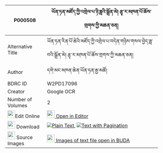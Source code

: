|P000508|ཡོན་ཏན་མཛོད་ཀྱི་འགྲེལ་པ་ཉི་ཟླའི་སྒྲོན་མེ། རྩྭ་ར་མཁན་པོ་ཆོས་གྲགས་ཀྱི་མཆན་ཅན། 
| --- | --- 
|Alternative Title |ཡོན་ཏན་རིན་པོ་ཆེའི་མཛོད་ཀྱི་འགྲེལ་པ་བདེན་གཉིས་གསལ་བྱེད་ཟླ་བའི་སྒྲོན་མེ། རྩྭ་ར་མཁན་པོ་ཆོས་གྲགས་ཀྱི་མཆན་ཅན།
|Author| དགེ་མང་མཁན་ཆེན་ཡོན་ཏན་རྒྱ་མཚོ།
|BDRC ID | W2PD17096
|Creator | Google OCR
|Number of Volumes| 2
|<img width="25" src="https://img.icons8.com/color/25/000000/edit-property.png">Edit Online| [<img width="25" src="https://avatars.githubusercontent.com/u/45091458?s=200&v=4"> Open in Editor](http://editor.openpecha.org/P000508)
|<img width="25" src="https://img.icons8.com/fluent/48/000000/download-2.png"/>  Download | [![](https://img.icons8.com/color/20/000000/txt.png)Plain Text](https://github.com/Openpecha/P000508/releases/download/v2/yonten_dzo_kyi_drelpa_nyida_i__plain_P000508.zip), [![](https://img.icons8.com/color/20/000000/txt.png)Text with Pagination](https://github.com/Openpecha/P000508/releases/download/v2/yonten_dzo_kyi_drelpa_nyida_i__pages_P000508.zip)
|<img width="25" src="https://img.icons8.com/plasticine/100/000000/pictures-folder.png"/>  Source Images | [<img width="25" src="https://library.bdrc.io/icons/BUDA-small.svg"> Images of text file open in BUDA](https://library.bdrc.io/show/bdr:W2PD17096)